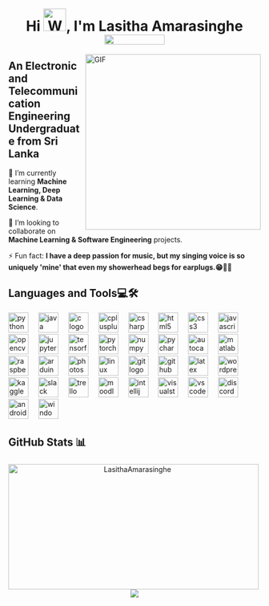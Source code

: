 <!--

-->

<h1 align="center">Hi <img src="https://raw.githubusercontent.com/nixin72/nixin72/master/wave.gif" 
         alt="Waving hand animated gif"
         height="45"
         width="45" />, I'm Lasitha Amarasinghe <div><img align="center" src="https://komarev.com/ghpvc/?username=LasithaAmarasinghe&color=brightgreen&label=Profile+Views" height="20" width="120">
</div></h1> 

<img align="right" alt="GIF" src="https://user-images.githubusercontent.com/75851313/151668395-5591532b-28da-46a6-9476-7c9694bcb60e.gif" width="350"/>

<h2 align="left">An Electronic and Telecommunication Engineering Undergraduate from Sri Lanka</h2>

<!-- ![Profile Stats](https://komarev.com/ghpvc/?username=geekyprawins&color=green)
 -->

 🔭 I’m currently learning **Machine Learning, Deep Learning & Data Science**.</br>

 👯 I’m looking to collaborate on **Machine Learning & Software Engineering** projects.</br>

 ⚡ Fun fact: **I have a deep passion for music, but my singing voice is so uniquely 'mine' that even my showerhead begs for earplugs.😁🚿🎶**</br>

###

## Languages and Tools💻🛠️
<!-- <h3 align="left">Languages and Tools:</h3> -->
<div align="left">
  <img src="https://cdn.jsdelivr.net/gh/devicons/devicon/icons/python/python-original.svg" height="40" alt="python logo"  />
  <img width="12" />
  <img src="https://skillicons.dev/icons?i=java" height="40" alt="java logo"  />
  <img width="12" />
  <img src="https://skillicons.dev/icons?i=c" height="40" alt="c logo"  />
  <img width="12" />
  <img src="https://cdn.jsdelivr.net/gh/devicons/devicon/icons/cplusplus/cplusplus-original.svg" height="40" alt="cplusplus logo"  />
  <img width="12" />
  <img src="https://skillicons.dev/icons?i=cs" height="40" alt="csharp logo"  />
  <img width="12" />
  <img src="https://skillicons.dev/icons?i=html" height="40" alt="html5 logo"  />
  <img width="12" />
  <img src="https://skillicons.dev/icons?i=css" height="40" alt="css3 logo"  />
  <img width="12" />
  <img src="https://skillicons.dev/icons?i=js" height="40" alt="javascript logo"  />
  <img width="12" />
  <img src="https://skillicons.dev/icons?i=opencv" height="40" alt="opencv logo"  />
  <img width="12" />
  <img src="https://cdn.simpleicons.org/jupyter/F37626" height="40" alt="jupyter logo"  />
  <img width="12" />
  <img src="https://cdn.simpleicons.org/tensorflow/FF6F00" height="40" alt="tensorflow logo"  />
  <img width="12" />
  <img src="https://skillicons.dev/icons?i=pytorch" height="40" alt="pytorch logo"  />
  <img width="12" />
  <img src="https://cdn.jsdelivr.net/gh/devicons/devicon/icons/numpy/numpy-original.svg" height="40" alt="numpy logo"  />
  <img width="12" />
  <img src="https://cdn.jsdelivr.net/gh/devicons/devicon/icons/pycharm/pycharm-original.svg" height="40" alt="pycharm logo"  />
  <img width="12" />
  <img src="https://skillicons.dev/icons?i=autocad" height="40" alt="autocad logo"  />
  <img width="12" />
  <img src="https://skillicons.dev/icons?i=matlab" height="40" alt="matlab logo"  />
  <img width="12" />
  <img src="https://cdn.jsdelivr.net/gh/devicons/devicon/icons/raspberrypi/raspberrypi-original.svg" height="40" alt="raspberrypi logo"  />
  <img width="12" />
  <img src="https://skillicons.dev/icons?i=arduino" height="40" alt="arduino logo"  />
  <img width="12" />
  <img src="https://cdn.simpleicons.org/adobephotoshop/31A8FF" height="40" alt="photoshop logo"  />
  <img width="12" />
  <img src="https://skillicons.dev/icons?i=linux" height="40" alt="linux logo"  />
  <img width="12" />
  <img src="https://cdn.jsdelivr.net/gh/devicons/devicon/icons/git/git-original.svg" height="40" alt="git logo"  />
  <img width="12" />
  <img src="https://cdn.jsdelivr.net/gh/devicons/devicon/icons/github/github-original.svg" height="40" alt="github logo"  />
  <img width="12" />
  <img src="https://skillicons.dev/icons?i=latex" height="40" alt="latex logo"  />
  <img width="12" />
  <img src="https://cdn.simpleicons.org/wordpress/21759B" height="40" alt="wordpress logo"  />
  <img width="12" />
  <img src="https://cdn.jsdelivr.net/gh/devicons/devicon/icons/kaggle/kaggle-original.svg" height="40" alt="kaggle logo"  />
  <img width="12" />
  <img src="https://cdn.jsdelivr.net/gh/devicons/devicon/icons/slack/slack-original.svg" height="40" alt="slack logo"  />
  <img width="12" />
  <img src="https://cdn.jsdelivr.net/gh/devicons/devicon/icons/trello/trello-plain.svg" height="40" alt="trello logo"  />
  <img width="12" />
  <img src="https://cdn.jsdelivr.net/gh/devicons/devicon/icons/moodle/moodle-original.svg" height="40" alt="moodle logo"  />
  <img width="12" />
  <img src="https://cdn.simpleicons.org/intellijidea/000000" height="40" alt="intellij logo"  />
  <img width="12" />
  <img src="https://skillicons.dev/icons?i=visualstudio" height="40" alt="visualstudio logo"  />
  <img width="12" />
  <img src="https://cdn.jsdelivr.net/gh/devicons/devicon/icons/vscode/vscode-original.svg" height="40" alt="vscode logo"  />
  <img width="12" />
  <img src="https://skillicons.dev/icons?i=discord" height="40" alt="discord logo"  />
  <img width="12" />
  <img src="https://cdn.simpleicons.org/android/3DDC84" height="40" alt="android logo"  />
  <img width="12" />
  <img src="https://cdn.simpleicons.org/windows/0078D6" height="40" alt="windows8 logo"  />
  <img width="12" />
  <!-- <img src="https://cdn.jsdelivr.net/gh/devicons/devicon/icons/googlecloud/googlecloud-original.svg" height="40" alt="googlecloud logo"  />
  <img width="12" />
  <img src="https://cdn.jsdelivr.net/gh/devicons/devicon/icons/chrome/chrome-original.svg" height="40" alt="chrome logo"  />
  <img width="12" />
  <img src="https://cdn.jsdelivr.net/gh/devicons/devicon/icons/ie10/ie10-original.svg" height="40" alt="ie10 logo"  />
  <img width="12" />
  <img src="https://cdn.simpleicons.org/firefox/FF7139" height="40" alt="firefox logo"  />
  
</div>

###

<div align="left">
</div>

###


##  Projects⚙️🧑‍💻

### 💠Electronics📱

1. **Smarty Plug** -  **[Repository](https://github.com/LasithaAmarasinghe/Smarty-Plug)**
   - This is an IoT-integrated smart extension cord powered by ATmega328 & ESP8266.

2. **3D Mapper** - **[Repository](https://github.com/LasithaAmarasinghe/3D-Mapper)**
   - This is a 3D plotting device made for short-range object detection powered by ATmega 2560.

3. **Analog Wall Following Robot** - **[Repository](https://github.com/LasithaAmarasinghe/Analog-Wall-Follow-Robot)**
   - This is a wall-following robot made using only analog electronics.
   
### 💠Robotics🤖

1. **Agni Robot** - **[Repository](https://github.com/LasithaAmarasinghe/Agni-Robot)**

   - This is a robot powered by Arduino Mega 2560, capable of doing various tasks in robotics competitions.

### 💠Machine Learning🧠🧑‍💻
 
1. **Movie-Recommender-System** - **[Repository](https://github.com/LasithaAmarasinghe/Movie-Recommender-System)**
   - This ML model recommends movies that may align with the user's preferences based on TF-IDF matrix.
     
2. **Olympic-Medal-Count-Prediction** - **[Repository](https://github.com/LasithaAmarasinghe/Olympic-Medal-Count-Prediction)**
   - This ML model predicts the medal count for various countries in the Olympic Games using Linear Regression.
     
3. **Stock-Market-Price-Prediction** - **[Repository](https://github.com/LasithaAmarasinghe/Stock-Market-Price-Prediction)**
   - This ML model predicts the price of the S&P500 Stock Market Index using RandomForestClassifier. 

4. **Real-Time-Speech-Recognition** - **[Repository](https://github.com/LasithaAmarasinghe/Real-Time-Speech-Recognition)**
   - This is a system that records live speech using the microphone and then transcribes using speech recognition.
  
5. **Dog-Classification** - **[Repository](https://github.com/LasithaAmarasinghe/Dog-Classification-with-Tensorflow)**
   - This is an end-to-end deep learning project using Tensorflow and Keras for dog classification.

### 💠Computer Vision👁️
1. **Face-Recognition** - **[Repository](https://github.com/LasithaAmarasinghe/Face-Recognition)**
   - This is a basic face recognition system using Python, OpenCV, and the face recognition library.
     
2. **Hand-Gesture-Math-Solver** - **[Repository](https://github.com/LasithaAmarasinghe/Hand-Gesture-Math-Solver)**
   - This is a real-time hand gesture recognition system using Python, OpenCV, and Gemini AI by Google.


## Module Repositories 📖

1. **EN3150-Pattern-Recognition** - **[Repository](https://github.com/LasithaAmarasinghe/EN3150-Pattern-Recognition)**
2. **EN3160-Image-Processing-&-Computer-Vision** - **[Repository](https://github.com/LasithaAmarasinghe/EN3160-Image-Processing-Computer-Vision)**
3. **CS2023-Data-Structures-&-Algorithms** - **[Repository](https://github.com/LasithaAmarasinghe/CS-2023-Data-Structures-Algorithms)**
4. **EN2031-Computer-Organization-&-Design** - **[Repository](https://github.com/LasithaAmarasinghe/EN2031-Computer-Organization-and-Design)**

## Connect with Me 🤝
###

<div align="left">
  <a href="mailto:amarasinghelra@gmail.com" target="_blank">
    <img src="https://raw.githubusercontent.com/maurodesouza/profile-readme-generator/master/src/assets/icons/social/gmail/default.svg" width="55" height="40" alt="gmail logo"  />
  </a>
  <a href="https://www.linkedin.com/in/lasitha-amarasinghe-74351b202/" target="_blank">
    <img src="https://raw.githubusercontent.com/maurodesouza/profile-readme-generator/master/src/assets/icons/social/linkedin/default.svg" width="55" height="40" alt="linkedin logo"  />
  </a>
  <a href="https://www.hackerrank.com/profile/amarasinghelra" target="_blank">
    <img src="https://raw.githubusercontent.com/maurodesouza/profile-readme-generator/master/src/assets/icons/social/hackerrank/default.svg" width="55" height="40" alt="hackerrank logo"  />
  </a>
  <a href="https://medium.com/@amarasinghelra" target="_blank">
    <img src="https://raw.githubusercontent.com/maurodesouza/profile-readme-generator/master/src/assets/icons/social/medium/default.svg" width="55" height="40" alt="medium logo"  />
  </a>
  <img src="https://raw.githubusercontent.com/maurodesouza/profile-readme-generator/master/src/assets/icons/social/twitter/default.svg" width="55" height="40" alt="twitter logo"  />
  <img src="https://raw.githubusercontent.com/maurodesouza/profile-readme-generator/master/src/assets/icons/social/discord/default.svg" width="55" height="40" alt="discord logo"  />
 <!-- <img src="https://raw.githubusercontent.com/maurodesouza/profile-readme-generator/master/src/assets/icons/social/telegram/default.svg" width="55" height="40" alt="telegram logo"  /> -->
 <!-- <img src="https://raw.githubusercontent.com/maurodesouza/profile-readme-generator/master/src/assets/icons/social/whatsapp/default.svg" width="55" height="40" alt="whatsapp logo"  /> -->
</div>






## GitHub Stats 📊
###
<!--
<div>
  <img src="https://github-readme-stats.vercel.app/api/top-langs/?username=lasithaamarasinghe&theme=chartreuse-dark&show_icons=true&hide_border=true&layout=compact /> //top languages
</div>
-->
###

<p align="center">
  <img src="https://github-readme-stats.vercel.app/api?username=LasithaAmarasinghe&show_icons=true&locale=en&theme=chartreuse-dark&include_all_commits=false&private_count=true" alt="LasithaAmarasinghe" style="width: 500px; height: 250px; margin-right: 10px;" />
  <img src="https://github-readme-streak-stats.herokuapp.com/?user=lasithaamarasinghe&theme=chartreuse-dark&hide_border=true" /> 
</p>

  




